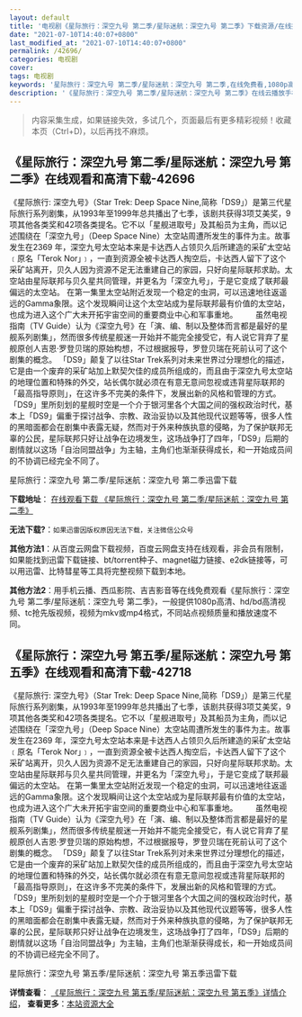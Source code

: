```yaml
---
layout: default
title: '电视剧《星际旅行：深空九号 第二季/星际迷航：深空九号 第二季》下载资源/在线播放/视频地址/1080p/高清/蓝光'
date: "2021-07-10T14:40:07+0800"
last_modified_at: "2021-07-10T14:40:07+0800"
permalink: /42696/
categories: 电视剧
cover:
tags: 电视剧
keywords: '星际旅行：深空九号 第二季/星际迷航：深空九号 第二季,在线免费看,1080p高清,bt种子,torrent,百度云盘,magnet,磁力链,迅雷下载资源'
description: '《星际旅行：深空九号 第二季/星际迷航：深空九号 第二季》在线云播放手机西瓜影院吉吉影音免费看，1080p高清bd/hd未删减完整版和tc抢先枪版，mkv/mp4格式，附带bt/torrent种子、magnet/磁力链、百度云盘、网盘资源迅雷下载链接'
---
```


>内容采集生成，如果链接失效，多试几个，页面最后有更多精彩视频！收藏本页（Ctrl+D)，以后再找不麻烦。


## 《星际旅行：深空九号 第二季/星际迷航：深空九号 第二季》在线观看和高清下载-42696

《星际旅行: 深空九号》（Star Trek: Deep Space Nine,简称「DS9」）是第三代星际旅行系列剧集，从1993年至1999年总共播出了七季，该剧共获得3项艾美奖，9项其他各类奖和42项各类提名。它不以「星舰进取号」及其船员为主角，而以记述围绕在「深空九号」（Deep Space Nine）太空站周遭所发生的事件为主。故事发生在2369 年，深空九号太空站本来是卡达西人占领贝久后所建造的采矿太空站﹝原名「Terok Nor」﹞，一直到资源全被卡达西人掏空后，卡达西人留下了这个采矿站离开，贝久人因为资源不足无法重建自己的家园，只好向星际联邦求助。太空站由星际联邦与贝久星共同管理，并更名为「深空九号」，于是它变成了联邦最偏远的太空站。 在第一集里太空站附近发现一个稳定的虫洞，可以迅速地往返遥远的Gamma象限。这个发现瞬间让这个太空站成为星际联邦最有价值的太空站，也成为进入这个广大未开拓宇宙空间的重要商业中心和军事重地。&nbsp;　　虽然电视指南（TV Guide）认为《深空九号》在「演、编、制以及整体而言都是最好的星舰系列剧集」，然而很多传统星舰迷一开始并不能完全接受它，有人说它背弃了星舰原创人吉恩·罗登贝瑞的原始构想，不过根据报导，罗登贝瑞在死前认可了这个剧集的概念。 「DS9」颠复了以往Star Trek系列对未来世界过分理想化的描述，它是由一个废弃的采矿站加上默契欠佳的成员所组成的，而且由于深空九号太空站的地理位置和特殊的外交，站长偶尔就必须在有意无意间忽视或违背星际联邦的「最高指导原则」，在这许多不完美的条件下，发展出新的风格和管理的方式。「DS9」里所刻划的星舰时空是一个介于银河里各个大国之间的强权政治时代，基本上「DS9」偏重于探讨战争、宗教、政治妥协以及其他现代议题等等，很多人性的黑暗面都会在剧集中表露无疑，然而对于外来种族执意的侵略，为了保护联邦无辜的公民，星际联邦只好让战争在边境发生，这场战争打了四年，「DS9」后期的剧情就以这场「自治同盟战争」为主轴，主角们也渐渐获得成长，和一开始成员间的不协调已经完全不同了。&nbsp;


星际旅行：深空九号 第二季/星际迷航：深空九号 第二季迅雷下载

**下载地址**： [在线观看下载 《星际旅行：深空九号 第二季/星际迷航：深空九号 第二季》](https://www.993dy.com//vod-detail-id-9327.html) 


**无法下载?**：`如果迅雷因版权原因无法下载，关注微信公众号 `

**其他方法1**：从百度云网盘下载视频，百度云网盘支持在线观看，非会员有限制，如果能找到迅雷下载链接、bt/torrent种子、magnet磁力链接、e2dk链接等，可以用迅雷、比特彗星等工具将完整视频下载到本地。

**其他方法2**：用手机云播、西瓜影院、吉吉影音等在线免费观看《星际旅行：深空九号 第二季/星际迷航：深空九号 第二季》，一般提供1080p高清、hd/bd高清视频、tc抢先版视频，视频为mkv或mp4格式，不同站点视频质量和播放速度不同。


## 《星际旅行：深空九号 第五季/星际迷航：深空九号 第五季》在线观看和高清下载-42718

《星际旅行: 深空九号》（Star Trek: Deep Space Nine,简称「DS9」）是第三代星际旅行系列剧集，从1993年至1999年总共播出了七季，该剧共获得3项艾美奖，9项其他各类奖和42项各类提名。它不以「星舰进取号」及其船员为主角，而以记述围绕在「深空九号」（Deep Space Nine）太空站周遭所发生的事件为主。故事发生在2369 年，深空九号太空站本来是卡达西人占领贝久后所建造的采矿太空站﹝原名「Terok Nor」﹞，一直到资源全被卡达西人掏空后，卡达西人留下了这个采矿站离开，贝久人因为资源不足无法重建自己的家园，只好向星际联邦求助。太空站由星际联邦与贝久星共同管理，并更名为「深空九号」，于是它变成了联邦最偏远的太空站。 在第一集里太空站附近发现一个稳定的虫洞，可以迅速地往返遥远的Gamma象限。这个发现瞬间让这个太空站成为星际联邦最有价值的太空站，也成为进入这个广大未开拓宇宙空间的重要商业中心和军事重地。&nbsp;　　虽然电视指南（TV Guide）认为《深空九号》在「演、编、制以及整体而言都是最好的星舰系列剧集」，然而很多传统星舰迷一开始并不能完全接受它，有人说它背弃了星舰原创人吉恩·罗登贝瑞的原始构想，不过根据报导，罗登贝瑞在死前认可了这个剧集的概念。 「DS9」颠复了以往Star Trek系列对未来世界过分理想化的描述，它是由一个废弃的采矿站加上默契欠佳的成员所组成的，而且由于深空九号太空站的地理位置和特殊的外交，站长偶尔就必须在有意无意间忽视或违背星际联邦的「最高指导原则」，在这许多不完美的条件下，发展出新的风格和管理的方式。「DS9」里所刻划的星舰时空是一个介于银河里各个大国之间的强权政治时代，基本上「DS9」偏重于探讨战争、宗教、政治妥协以及其他现代议题等等，很多人性的黑暗面都会在剧集中表露无疑，然而对于外来种族执意的侵略，为了保护联邦无辜的公民，星际联邦只好让战争在边境发生，这场战争打了四年，「DS9」后期的剧情就以这场「自治同盟战争」为主轴，主角们也渐渐获得成长，和一开始成员间的不协调已经完全不同了。&nbsp;


星际旅行：深空九号 第五季/星际迷航：深空九号 第五季迅雷下载

**详情查看**： [《星际旅行：深空九号 第五季/星际迷航：深空九号 第五季》详情介绍](/movie/42718/)， **查看更多**：[本站资源大全](/movie/t/all/)

